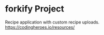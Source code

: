 # forkify Project

Recipe application with custom recipe uploads.
https://codingheroes.io/resources/
